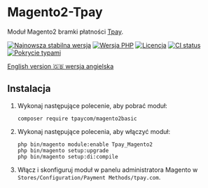 # Magento2-Tpay

Moduł Magento2 bramki płatności [Tpay](https://tpay.com).

[![Najnowsza stabilna wersja](https://img.shields.io/packagist/v/tpaycom/magento2basic.svg?label=Najnowsza%20stabilna%20wersja)](https://packagist.org/packages/tpaycom/magento2basic)
[![Wersja PHP](https://img.shields.io/packagist/php-v/tpaycom/magento2basic.svg?label=PHP)](https://php.net)
[![Licencja](https://img.shields.io/github/license/tpay-com/tpay-magento2-basic.svg?label=Licencja)](LICENSE)
[![CI status](https://github.com/tpay-com/tpay-magento2-basic/actions/workflows/ci.yaml/badge.svg?branch=master)](https://github.com/tpay-com/tpay-magento2-basic/actions)
[![Pokrycie typami](https://shepherd.dev/github/tpay-com/tpay-magento2-basic/coverage.svg)](https://shepherd.dev/github/tpay-com/tpay-magento2-basic)

[English version :gb: wersja angielska](./README.md)

## Instalacja

1. Wykonaj następujące polecenie, aby pobrać moduł:
    ```console
    composer require tpaycom/magento2basic
    ```

2. Wykonaj następujące polecenia, aby włączyć moduł:
    ```console
    php bin/magento module:enable Tpay_Magento2
    php bin/magento setup:upgrade
    php bin/magento setup:di:compile
    ```

3. Włącz i skonfiguruj moduł w panelu administratora Magento w `Stores/Configuration/Payment Methods/tpay.com`.
